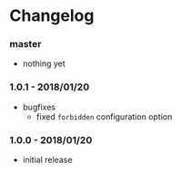 # Changelog

### master

* nothing yet

### 1.0.1 - 2018/01/20

* bugfixes
    * fixed `forbidden` configuration option

### 1.0.0 - 2018/01/20

* initial release
